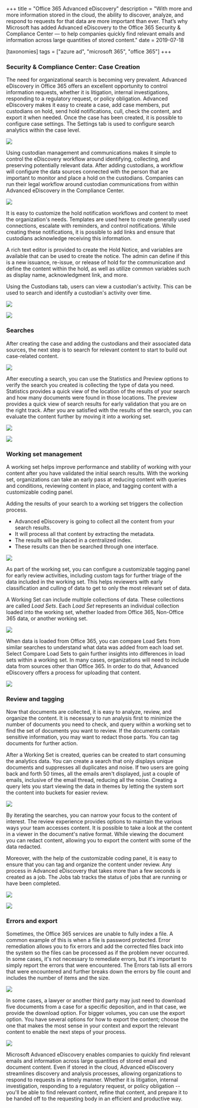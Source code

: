 +++
title = "Office 365 Advanced eDiscovery"
description = "With more and more information stored in the cloud, the ability to discover, analyze, and respond to requests for that data are more important than ever. That’s why Microsoft has added Advanced eDiscovery to the Office 365 Security & Compliance Center — to help companies quickly find relevant emails and information across large quantities of stored content."
date = 2019-07-18

[taxonomies]
tags = ["azure ad", "microsoft 365", "office 365"]
+++

### Security & Compliance Center: Case Creation

The need for organizational search is becoming very prevalent. Advanced
eDiscovery in Office 365 offers an excellent opportunity to control
information requests, whether it is litigation, internal investigations,
responding to a regulatory request, or policy obligation. Advanced
eDiscovery makes it easy to create a case, add case members, put
custodians on hold, send hold notifications, cull, check the content, and
export it when needed. Once the case has been created, it is possible to
configure case settings. The Settings tab is used to configure search
analytics within the case level.

![](https://o365hq.com/images/463.png)

Using custodian management and communications makes it simple to control
the eDiscovery workflow around identifying, collecting, and preserving
potentially relevant data. After adding custodians, a workflow will
configure the data sources connected with the person that are important
to monitor and place a hold on the custodians. Companies can run their
legal workflow around custodian communications from within Advanced
eDiscovery in the Compliance Center.

![](https://o365hq.com/images/468.png)

It is easy to customize the hold notification workflows and content to
meet the organization's needs. Templates are used here to create
generally used connections, escalate with reminders, and control
notifications. While creating these notifications, it is possible to add
links and ensure that custodians acknowledge receiving this information.

A rich text editor is provided to create the Hold Notice, and variables
are available that can be used to create the notice. The admin can
define if this is a new issuance, re-issue, or release of hold for the
communication and define the content within the hold, as well as utilize
common variables such as display name, acknowledgment link, and more.

Using the Custodians tab, users can view a custodian's activity. This
can be used to search and identify a custodian's activity over time.

![](https://o365hq.com/images/466.png)

![](https://o365hq.com/images/465.png)

### Searches

After creating the case and adding the custodians and their associated data
sources, the next step is to search for relevant content to start to
build out case-related content.

![](https://o365hq.com/images/471.png)

After executing a search, you can use the Statistics and Preview options to
verify the search you created is collecting the type of data you need.
Statistics provides a quick view of the location of the results of your
search and how many documents were found in those locations. The preview
provides a quick view of search results for early validation that you
are on the right track. After you are satisfied with the results of the
search, you can evaluate the content further by moving it into a working
set.

![](https://o365hq.com/images/467.png)

![](https://o365hq.com/images/464.png)

### Working set management

A working set helps improve performance and stability of working with
your content after you have validated the initial search results. With
the working set, organizations can take an early pass at reducing
content with queries and conditions, reviewing content in place, and
tagging content with a customizable coding panel.

Adding the results of your search to a working set triggers the
collection process.

-   Advanced eDiscovery is going to collect all the content from your
    search results.
-   It will process all that content by extracting the metadata.
-   The results will be placed in a centralized index.
-   These results can then be searched through one interface.

![](https://o365hq.com/images/470.png)

As part of the working set, you can configure a customizable tagging
panel for early review activities, including custom tags for further
triage of the data included in the working set. This helps reviewers
with early classification and culling of data to get to only the most
relevant set of data.

A Working Set can include multiple collections of data. These
collections are called *Load Sets*. Each *Load Set* represents an
individual collection loaded into the working set, whether loaded from
Office 365, Non-Office 365 data, or another working set.

![](https://o365hq.com/images/469.png)

When data is loaded from Office 365, you can compare Load Sets from
similar searches to understand what data was added from each load set.
Select Compare Load Sets to gain further insights into differences in
load sets within a working set. In many cases, organizations will need
to include data from sources other than Office 365. In order to do that,
Advanced eDiscovery offers a process for uploading that content.

![](https://o365hq.com/images/472.png)

### Review and tagging

Now that documents are collected, it is easy to analyze, review, and
organize the content. It is necessary to run analysis first to minimize
the number of documents you need to check, and query within a working
set to find the set of documents you want to review. If the documents
contain sensitive information, you may want to redact those parts. You
can tag documents for further action.

After a Working Set is created, queries can be created to start
consuming the analytics data. You can create a search that only displays
unique documents and suppresses all duplicates and noise. If two users
are going back and forth 50 times, all the emails aren't displayed, just
a couple of emails, inclusive of the email thread, reducing all the
noise. Creating a query lets you start viewing the data in themes by
letting the system sort the content into buckets for easier review.

![](https://o365hq.com/images/473.png)

By iterating the searches, you can narrow your focus to the content of
interest. The review experience provides options to maintain the various
ways your team accesses content. It is possible to take a look at the
content in a viewer in the document's native format. While viewing the
document you can redact content, allowing you to export the content with
some of the data redacted.

Moreover, with the help of the customizable coding panel, it is easy to
ensure that you can tag and organize the content under review. Any
process in Advanced eDiscovery that takes more than a few seconds is
created as a job. The Jobs tab tracks the status of jobs that are
running or have been completed.

![](https://o365hq.com/images/474.png)

![](https://o365hq.com/images/475.png)

### Errors and export

Sometimes, the Office 365 services are unable to fully index a file. A
common example of this is when a file is password protected. Error
remediation allows you to fix errors and add the corrected files back
into the system so the files can be processed as if the problem never
occurred. In some cases, it's not necessary to remediate errors, but it's
important to simply report the errors that were encountered. The Errors
tab lists all errors that were encountered and further breaks down the
errors by file count and includes the number of items and the size.

![](https://o365hq.com/images/476.png)

In some cases, a lawyer or another third party may just need to download
five documents from a case for a specific deposition, and in that case,
we provide the download option. For bigger volumes, you can use the
export option. You have several options for how to export the content;
choose the one that makes the most sense in your context and export the
relevant content to enable the next steps of your process.

![](https://o365hq.com/images/477.png)

Microsoft Advanced eDiscovery enables companies to quickly find relevant
emails and information across large quantities of stored email and
document content. Even if stored in the cloud, Advanced eDiscovery
streamlines discovery and analysis processes, allowing organizations to
respond to requests in a timely manner. Whether it is litigation,
internal investigation, responding to a regulatory request, or policy
obligation -- you'll be able to find relevant content, refine that
content, and prepare it to be handed off to the requesting body in an
efficient and productive way.
